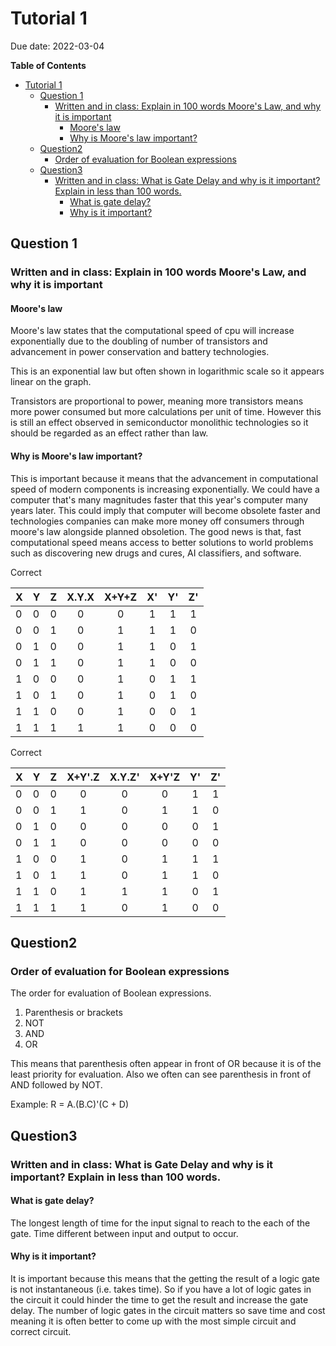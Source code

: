 # Tutorial 1
Due date: 2022-03-04 

<!-- markdown-toc start - Don't edit this section. Run M-x markdown-toc-refresh-toc -->
**Table of Contents**

- [Tutorial 1](#tutorial-1)
    - [Question 1](#question-1)
        - [Written and in class: Explain in 100 words Moore's Law, and why it is important](#written-and-in-class-explain-in-100-words-moores-law-and-why-it-is-important)
            - [Moore's law](#moores-law)
            - [Why is Moore's law important?](#why-is-moores-law-important)
    - [Question2](#question2)
        - [Order of evaluation for Boolean expressions](#order-of-evaluation-for-boolean-expressions)
    - [Question3](#question3)
        - [Written and in class: What is Gate Delay and why is it important? Explain in less than 100 words.](#written-and-in-class-what-is-gate-delay-and-why-is-it-important-explain-in-less-than-100-words)
            - [What is gate delay?](#what-is-gate-delay)
            - [Why is it important?](#why-is-it-important)

<!-- markdown-toc end -->

## Question 1 
### Written and in class: Explain in 100 words Moore's Law, and why it is important

#### Moore's law
Moore's law states that the computational speed of cpu will increase exponentially due to the doubling of number of transistors and advancement in power conservation and battery technologies. 

This is an exponential law but often shown in logarithmic scale so it appears linear on the graph. 

Transistors are proportional to power, meaning more transistors means more power consumed but more calculations per unit of time. However this is still an effect observed in semiconductor monolithic technologies so it should be regarded as an effect rather than law.


#### Why is Moore's law important?
This is important because it means that the advancement in computational speed of modern components is increasing exponentially. We could have a computer that's many magnitudes faster that this year's computer many years later. This could imply that computer will become obsolete faster and technologies companies can make more money off consumers through moore's law alongside planned obsoletion. The good news is that, fast computational speed means access to better solutions to world problems such as discovering new drugs and cures, AI classifiers, and software.

Correct

| X | Y | Z | X.Y.X | X+Y+Z | X' | Y' | Z' |
|---|---|---|:-----:|:-----:|:--:|:--:|:--:|
| 0 | 0 | 0 | 0     | 0     | 1  | 1  | 1  |
| 0 | 0 | 1 | 0     | 1     | 1  | 1  | 0  |
| 0 | 1 | 0 | 0     | 1     | 1  | 0  | 1  |
| 0 | 1 | 1 | 0     | 1     | 1  | 0  | 0  |
| 1 | 0 | 0 | 0     | 1     | 0  | 1  | 1  |
| 1 | 0 | 1 | 0     | 1     | 0  | 1  | 0  |
| 1 | 1 | 0 | 0     | 1     | 0  | 0  | 1  |
| 1 | 1 | 1 | 1     | 1     | 0  | 0  | 0  |

Correct

| X | Y | Z | X+Y'.Z | X.Y.Z' | X+Y'Z | Y' | Z' |
|---|---|---|:------:|:------:|:-----:|:--:|:--:|
| 0 | 0 | 0 | 0      | 0      | 0     | 1  | 1  |
| 0 | 0 | 1 | 1      | 0      | 1     | 1  | 0  |
| 0 | 1 | 0 | 0      | 0      | 0     | 0  | 1  |
| 0 | 1 | 1 | 0      | 0      | 0     | 0  | 0  |
| 1 | 0 | 0 | 1      | 0      | 1     | 1  | 1  |
| 1 | 0 | 1 | 1      | 0      | 1     | 1  | 0  |
| 1 | 1 | 0 | 1      | 1      | 1     | 0  | 1  |
| 1 | 1 | 1 | 1      | 0      | 1     | 0  | 0  |

## Question2
### Order of evaluation for Boolean expressions

The order for evaluation of Boolean expressions.
1. Parenthesis or brackets
2. NOT
3. AND
4. OR

This means that parenthesis often appear in front of OR because it is of the least priority for evaluation. Also we often can see parenthesis in front of AND followed by NOT.

Example: R = A.(B.C)'(C + D)

## Question3 
### Written and in class: What is Gate Delay and why is it important? Explain in less than 100 words.
#### What is gate delay?
The longest length of time for the input signal to reach to the each of the gate. Time different between input and output to occur. 


#### Why is it important?
It is important because this means that the getting the result of a logic gate is not instantaneous (i.e. takes time). So if you have a lot of logic gates in the circuit it could hinder the time to get the result and increase the gate delay. The number of logic gates in the circuit matters so save time and cost meaning it is often better to come up with the most simple circuit and correct circuit.
